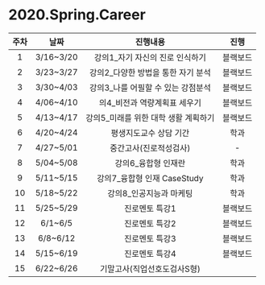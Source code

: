 # 2020.Spring.Career

| 주차	| 날짜	| 진행내용	| 진행  |
|:--:|:--:|:--:|:--:|
| 1	| 3/16~3/20	|  강의1_자기 자신의 진로 인식하기		    | 블랙보드 |
| 2	| 3/23~3/27	| 	강의2_다양한 방법을 통한 자기 분석		| 블랙보드 |
| 3	| 3/30~4/03	| 	강의3_나를 어필할 수 있는 강점분석		| 블랙보드 |
| 4	| 4/06~4/10	| 	의4_비전과 역량계획표 세우기		     | 블랙보드 |
| 5	| 4/13~4/17	| 	강의5_미래를 위한 대학 생활 계획하기		| 블랙보드 |
| 6	| 4/20~4/24	| 	평생지도교수 상담 기간		| 학과 |
| 7	| 4/27~5/01	| 	중간고사(진로적성검사)		| -	 | 
| 8	| 5/04~5/08	|   강의6_융합형 인재란 		| 학과 |
| 9	| 5/11~5/15	| 	 강의7_융합형 인재 CaseStudy		| 학과 |
| 10 | 5/18~5/22	| 	 강의8_인공지능과 마케팅	| 학과 |
| 11	| 5/25~5/29	| 	 진로멘토 특강1		| 블랙보드 |
| 12	| 6/1~6/5	| 	 진로멘토 특강2		| 블랙보드 |
| 13	| 6/8~6/12	| 	진로멘토 특강3		| 블랙보드 |
| 14	| 5/15~6/19	| 	진로멘토 특강4		| 블랙보드 |
| 15 | 	6/22~6/26	| 	기말고사(직업선호도검사S형) 	| 	 |
